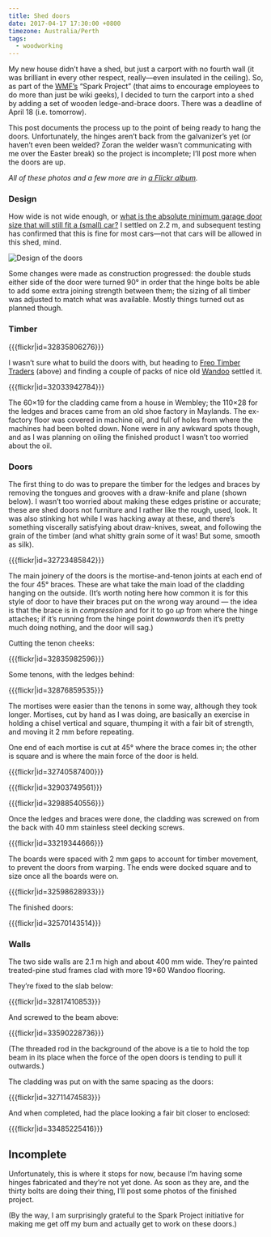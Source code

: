 ```yaml
---
title: Shed doors
date: 2017-04-17 17:30:00 +0800
timezone: Australia/Perth
tags:
  - woodworking
---
```

My new house didn’t have a shed, but just a carport with no fourth wall (it was brilliant in every other respect, really—even insulated in the ceiling). So, as part of the [WMF’s](https://wikimediafoundation.org/ "Wikimedia Foundation (where I work)") “Spark Project” (that aims to encourage employees to do more than just be wiki geeks), I decided to turn the carport into a shed by adding a set of wooden ledge-and-brace doors. There was a deadline of April 18 (i.e. tomorrow).

This post documents the process up to the point of being ready to hang the doors. Unfortunately, the hinges aren’t back from the galvanizer’s yet (or haven’t even been welded? Zoran the welder wasn’t communicating with me over the Easter break) so the project is incomplete; I’ll post more when the doors are up.

*All of these photos and a few more are in [a Flickr album](https://www.flickr.com/photos/freosam/albums/72157676679531874).*

### Design

How wide is not wide enough, or [what is the absolute minimum garage door size that will still fit a (small) car?](http://diy.stackexchange.com/questions/102114/what-is-the-absolute-minimum-garage-door-size-that-will-still-fit-a-small-car) I settled on 2.2&nbsp;m, and subsequent testing has confirmed that this is fine for most cars—not that cars will be allowed in this shed, mind.

![Design of the doors](/2017/0417_shed-doors-design.png)

Some changes were made as construction progressed: the double studs either side of the door were turned 90° in order that the hinge bolts be able to add some extra joining strength between them; the sizing of all timber was adjusted to match what was available. Mostly things turned out as planned though.

### Timber

{{{flickr|id=32835806276}}}

I wasn’t sure what to build the doors with, but heading to [Freo Timber Traders](http://fremantletimber.com.au/) (above)
and finding a couple of packs of nice old [Wandoo](https://en.wikipedia.org/wiki/Eucalyptus_wandoo) settled it. 

{{{flickr|id=32033942784}}}

The 60×19 for the cladding came from a house in Wembley; the 110×28 for the ledges and braces came from an old shoe factory in Maylands.
The ex-factory floor was covered in machine oil, and full of holes from where the machines had been bolted down.
None were in any awkward spots though, and as I was planning on oiling the finished product I wasn’t too worried about the oil.

### Doors

The first thing to do was to prepare the timber for the ledges and braces by removing the tongues and grooves with a draw-knife and plane (shown below). I wasn’t too worried about making these edges pristine or accurate; these are shed doors not furniture and I rather like the rough, used, look. It was also stinking hot while I was hacking away at these, and there’s something viscerally satisfying about draw-knives, sweat, and following the grain of the timber (and what shitty grain some of it was! But some, smooth as silk).

{{{flickr|id=32723485842}}}

The main joinery of the doors is the mortise-and-tenon joints at each end of the four 45° braces. These are what take the main load of the cladding hanging on the outside. (It’s worth noting here how common it is for this style of door to have their braces put on the wrong way around — the idea is that the brace is in _compression_ and for it to go _up_ from where the hinge attaches; if it’s running from the hinge point _downwards_ then it’s pretty much doing nothing, and the door will sag.)

Cutting the tenon cheeks:

{{{flickr|id=32835982596}}}

Some tenons, with the ledges behind:

{{{flickr|id=32876859535}}}

The mortises were easier than the tenons in some way, although they took longer.
Mortises, cut by hand as I was doing, are basically an exercise in holding a chisel vertical and square,
thumping it with a fair bit of strength, and moving it 2 mm before repeating.

One end of each mortise is cut at 45° where the brace comes in; the other is square and is where the main force of the door is held.

{{{flickr|id=32740587400}}}

{{{flickr|id=32903749561}}}

{{{flickr|id=32988540556}}}

Once the ledges and braces were done, the cladding was screwed on from the back with 40&nbsp;mm stainless steel decking screws.

{{{flickr|id=33219344666}}}

The boards were spaced with 2&nbsp;mm gaps to account for timber movement, to prevent the doors from warping. The ends were docked square and to size once all the boards were on.

{{{flickr|id=32598628933}}}

The finished doors:

{{{flickr|id=32570143514}}}

### Walls

The two side walls are 2.1&nbsp;m high and about 400&nbsp;mm wide. They’re painted treated-pine stud frames clad with more 19×60 Wandoo flooring.

They’re fixed to the slab below:

{{{flickr|id=32817410853}}}

And screwed to the beam above:

{{{flickr|id=33590228736}}}

(The threaded rod in the background of the above is a tie to hold the top beam in its place when the force of the open doors is tending to pull it outwards.)

The cladding was put on with the same spacing as the doors:

{{{flickr|id=32711474583}}}

And when completed, had the place looking a fair bit closer to enclosed:

{{{flickr|id=33485225416}}}

## Incomplete

Unfortunately, this is where it stops for now, because I’m having some hinges fabricated and they’re not yet done. As soon as they are, and the thirty bolts are doing their thing, I’ll post some photos of the finished project.

(By the way, I am surprisingly grateful to the Spark Project initiative for making me get off my bum and actually get to work on these doors.)
